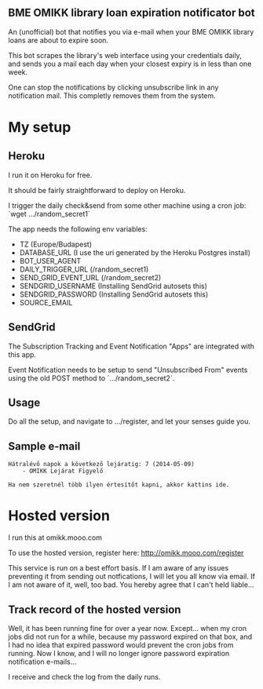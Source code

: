 ﻿BME OMIKK library loan expiration notificator bot
---
An (unofficial) bot that notifies you via e-mail when your BME OMIKK library loans are about to expire soon.

This bot scrapes the library's web interface using your credentials daily, and sends you a mail each day when your closest expiry is in less than one week.

One can stop the notifications by clicking unsubscribe link in any notification mail. This completly removes them from the system.

My setup
===
Heroku
---
I run it on Heroku for free.

It should be fairly straightforward to deploy on Heroku.

I trigger the daily check&send from some other machine using a cron job:
´wget .../random_secret1´

The app needs the following env variables:
 - TZ (Europe/Budapest)
 - DATABASE_URL (I use the uri generated by the Heroku Postgres install)
 - BOT_USER_AGENT
 - DAILY_TRIGGER_URL (/random_secret1)
 - SEND_GRID_EVENT_URL (/random_secret2)
 - SENDGRID_USERNAME (Installing SendGrid autosets this)
 - SENDGRID_PASSWORD (Installing SendGrid autosets this)
 - SOURCE_EMAIL

SendGrid
---
The Subscription Tracking and Event Notification "Apps" are integrated with this app.

Event Notification needs to be setup to send "Unsubscribed From" events using the old POST method to ´.../random_secret2´.

Usage
---
Do all the setup, and navigate to .../register, and let your senses guide you.

Sample e-mail
---
    Hátralévő napok a következő lejáratig: 7 (2014-05-09)
        - OMIKK Lejárat Figyelő

    Ha nem szeretnél több ilyen értesítőt kapni, akkor kattins ide.

Hosted version
===
I run this at omikk.mooo.com

To use the hosted version, register here: http://omikk.mooo.com/register

This service is run on a best effort basis. If I am aware of any issues preventing it from sending out notfications, I will let you all know via email. If I am not aware of it, well, too bad. You hereby agree that I can't held liable...

Track record of the hosted version
---
Well, it has been running fine for over a year now. Except... when my cron jobs did not run for a while, because my password expired on that box, and I had no idea that expired password would prevent the cron jobs from running. Now I know, and I will no longer ignore password expiration notification e-mails...

I receive and check the log from the daily runs.
